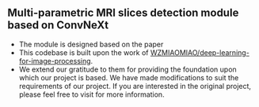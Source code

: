 ## Multi-parametric MRI slices detection module based on ConvNeXt
- The module is designed based on the paper 
- This codebase is built upon the work of [WZMIAOMIAO/deep-learning-for-image-processing](https://github.com/WZMIAOMIAO/deep-learning-for-image-processing/tree/master/pytorch_classification/ConvNeXt). 
- We extend our gratitude to them for providing the foundation upon which our project is based. We have made modifications to suit the requirements of our project. If you are interested in the original project, please feel free to visit for more information.
